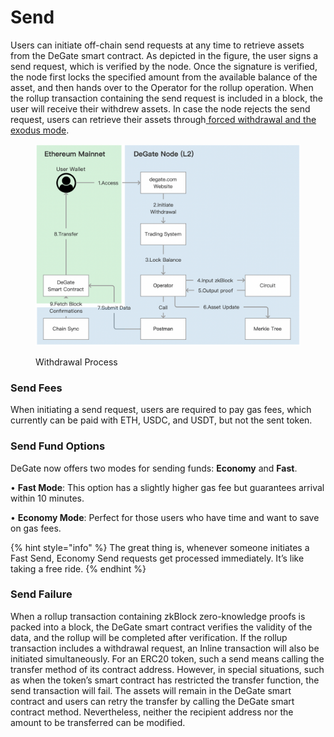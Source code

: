 # Send

Users can initiate off-chain send requests at any time to retrieve assets from the DeGate smart contract. As depicted in the figure, the user signs a send request, which is verified by the node. Once the signature is verified, the node first locks the specified amount from the available balance of the asset, and then hands over to the Operator for the rollup operation. When the rollup transaction containing the send request is included in a block, the user will receive their withdrew assets. In case the node rejects the send request, users can retrieve their assets through[ forced withdrawal and the exodus mode](../concepts/exodus-mode.md).

<figure><img src="../.gitbook/assets/Screen Shot 2022-12-09 at 16.30.40.png" alt=""><figcaption><p>Withdrawal Process</p></figcaption></figure>

### Send Fees

When initiating a send request, users are required to pay gas fees, which currently can be paid with ETH, USDC, and USDT, but not the sent token.

### **Send Fund Options** <a href="#send-fund-options" id="send-fund-options"></a>

DeGate now offers two modes for sending funds: **Economy** and **Fast**.

• **Fast Mode**: This option has a slightly higher gas fee but guarantees arrival within 10 minutes.

• **Economy Mode**: Perfect for those users who have time and want to save on gas fees.

{% hint style="info" %}
The great thing is, whenever someone initiates a Fast Send, Economy Send requests get processed immediately. It’s like taking a free ride.
{% endhint %}

### Send Failure

When a rollup transaction containing zkBlock zero-knowledge proofs is packed into a block, the DeGate smart contract verifies the validity of the data, and the rollup will be completed after verification. If the rollup transaction includes a withdrawal request, an Inline transaction will also be initiated simultaneously. For an ERC20 token, such a send  means calling the transfer method of its contract address. However, in special situations, such as when the token’s smart contract has restricted the transfer function, the send transaction will fail. The assets will remain in the DeGate smart contract and users can retry the transfer by calling the DeGate smart contract method. Nevertheless, neither the recipient address nor the amount to be transferred can be modified.
